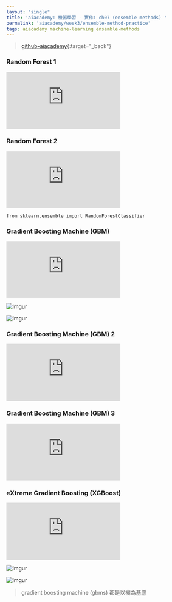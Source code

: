 ```yaml
---
layout: "single"
title: 'aiacademy: 機器學習 - 實作: ch07 (ensemble methods) '
permalink: 'aiacademy/week3/ensemble-method-practice'
tags: aiacademy machine-learning ensemble-methods
---
```


> [github-aiacademy](https://github.com/yuting3656/aiacademy/tree/master/week2/machine-learning/Chapter7){:target="_back"}

### Random Forest 1

<iframe src="https://www.youtube.com/embed/PwurDaxAAMk" frameborder="0" allow="accelerometer; autoplay; encrypted-media; gyroscope; picture-in-picture" allowfullscreen></iframe>


### Random Forest 2

<iframe src="https://www.youtube.com/embed/f_NmJdGbxgA" frameborder="0" allow="accelerometer; autoplay; encrypted-media; gyroscope; picture-in-picture" allowfullscreen></iframe>

`from sklearn.ensemble import RandomForestClassifier`


### Gradient Boosting Machine (GBM)

<iframe src="https://www.youtube.com/embed/wrlQsHFS9tg" frameborder="0" allow="accelerometer; autoplay; encrypted-media; gyroscope; picture-in-picture" allowfullscreen></iframe>


![Imgur](https://i.imgur.com/ElGwoVo.gif)

![Imgur](https://i.imgur.com/is9wyLC.gif)


### Gradient Boosting Machine (GBM) 2


<iframe src="https://www.youtube.com/embed/KTbMRNulvZ8" frameborder="0" allow="accelerometer; autoplay; encrypted-media; gyroscope; picture-in-picture" allowfullscreen></iframe>

### Gradient Boosting Machine (GBM) 3


<iframe  src="https://www.youtube.com/embed/cj3WRIEL0O8" frameborder="0" allow="accelerometer; autoplay; encrypted-media; gyroscope; picture-in-picture" allowfullscreen></iframe>


### eXtreme Gradient Boosting (XGBoost)

<iframe src="https://www.youtube.com/embed/X239G9qys60" frameborder="0" allow="accelerometer; autoplay; encrypted-media; gyroscope; picture-in-picture" allowfullscreen></iframe>


![Imgur](https://i.imgur.com/Buhu4oF.gif)

![Imgur](https://i.imgur.com/Rfz9QVt.gif)

> gradient boosting machine (gbms) 都是以樹為基底